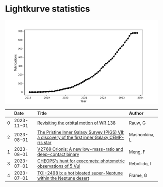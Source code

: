 
<h1>Lightkurve statistics</h1>
  
![publications](lightkurve-publications.png)  
  
|    | Date       | Title                                                                                                                                                              | Author        |
|---:|:-----------|:-------------------------------------------------------------------------------------------------------------------------------------------------------------------|:--------------|
|  0 | 2023-11-01 | [Revisiting the orbital motion of WR 138](https://ui.adsabs.harvard.edu/abs/2023NewA..10402062R/abstract)                                                          | Rauw, G       |
|  2 | 2023-08-01 | [The Pristine Inner Galaxy Survey (PIGS) VII: a discovery of the first inner Galaxy CEMP-r/s star](https://ui.adsabs.harvard.edu/abs/2023MNRAS.523.2111M/abstract) | Mashonkina, L |
|  1 | 2023-08-01 | [V2769 Orionis: A new low-mass-ratio and deep-contact binary](https://ui.adsabs.harvard.edu/abs/2023NewA..10202034M/abstract)                                      | Meng, F       |
|  3 | 2023-07-01 | [CHEOPS's hunt for exocomets: photometric observations of 5 Vul](https://ui.adsabs.harvard.edu/abs/2023MNRAS.523.1441R/abstract)                                   | Rebollido, I  |
|  4 | 2023-07-01 | [TOI-2498 b: a hot bloated super-Neptune within the Neptune desert](https://ui.adsabs.harvard.edu/abs/2023MNRAS.523.1163F/abstract)                                | Frame, G      |
